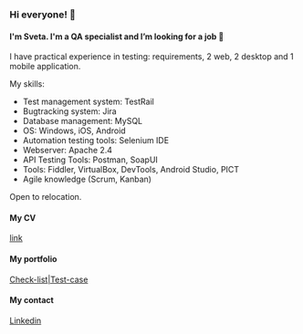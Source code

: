 ### Hi everyone! 👋

#### I'm Sveta. I'm a QA specialist and I’m looking for a job 🔭
I have practical experience in testing: requirements, 2 web, 2 desktop and 1 mobile
application.

My skills:
- Test management system: TestRail
- Bugtracking system: Jira 
- Database management: MySQL
- OS: Windows, iOS, Android
- Automation testing tools: Selenium IDE
- Webserver: Apache 2.4 
- API Testing Tools: Postman, SoapUI 
- Tools: Fiddler, VirtualBox, DevTools, Android Studio, PICT 
- Agile knowledge (Scrum, Kanban)

Open to relocation.

#### My CV
[link](https://www.linkedin.com/in/platonsv/)

#### My portfolio
[Check-list|Test-case](https://docs.google.com/spreadsheets/d/1_4P6EVEy7db3zzG85ND5iqamJI0YIuTlOkJZXr5Y72U/edit?usp=sharing)

#### My contact
[Linkedin](https://www.linkedin.com/in/platonsv/) 

<!--
**Platonsv/platonsv** is a ✨ _special_ ✨ repository because its `README.md` (this file) appears on your GitHub profile.

Here are some ideas to get you started:

- 🔭 I’m currently working on ...
- 🌱 I’m currently learning ...
- 👯 I’m looking to collaborate on ...
- 🤔 I’m looking for help with ...
- 💬 Ask me about ...
- 📫 How to reach me: ...
- 😄 Pronouns: ...
- ⚡ Fun fact: ...
-->
